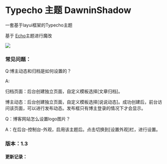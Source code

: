 # Typecho 主题 DawninShadow

一套基于layui框架的Typecho主题

基于 [Echo](https://www.echo.so/)主题进行魔改

![](https://www.echo.so/typecho-echo.png)

### 常见问题：

Q:博主动态和归档是如何设置的？

A:

归档页面：后台创建独立页面，自定义模板选择[文章归档]。

博主动态：后台创建独立页面，自定义模板选择[说说动态]。成功创建后，前台访问该页面，可以进行发布动态。发布框只有博主登录的情况下才会显示。

Q：博客网站怎么设置logo图片？

A：在后台-控制台-外观，启用该主题后。点击切换到[设置外观]栏，进行设置。

### 版本：1.3

#### 更新记录：

